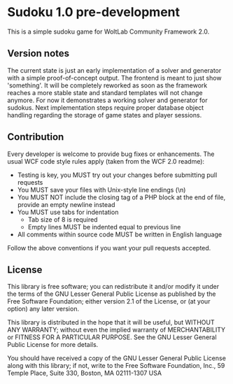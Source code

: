 Sudoku 1.0 pre-development
===============================

This is a simple sudoku game for WoltLab Community Framework 2.0.

Version notes
-------------

The current state is just an early implementation of a solver and generator with a simple proof-of-concept output. The frontend is meant
to just show 'something'. It will be completely reworked as soon as the framework reaches a more stable state and standard templates will not
change anymore. For now it demonstrates a working solver and generator for sudokus. Next implementation steps require proper database object handling
regarding the storage of game states and player sessions.

Contribution
------------

Every developer is welcome to provide bug fixes or enhancements. The usual WCF code style rules apply (taken from the WCF 2.0 readme):

* Testing is key, you MUST try out your changes before submitting pull requests
* You MUST save your files with Unix-style line endings (\n)
* You MUST NOT include the closing tag of a PHP block at the end of file, provide an empty newline instead
* You MUST use tabs for indentation
    * Tab size of 8 is required
    * Empty lines MUST be indented equal to previous line
* All comments within source code MUST be written in English language

Follow the above conventions if you want your pull requests accepted.

License
-------

This library is free software; you can redistribute it and/or
modify it under the terms of the GNU Lesser General Public License
as published by the Free Software Foundation; either version 2.1
of the License, or (at your option) any later version.

This library is distributed in the hope that it will be useful,
but WITHOUT ANY WARRANTY; without even the implied warranty of
MERCHANTABILITY or FITNESS FOR A PARTICULAR PURPOSE. See the GNU
Lesser General Public License for more details.

You should have received a copy of the GNU Lesser General Public
License along with this library; if not, write to the Free Software
Foundation, Inc., 59 Temple Place, Suite 330, Boston, MA 02111-1307 USA